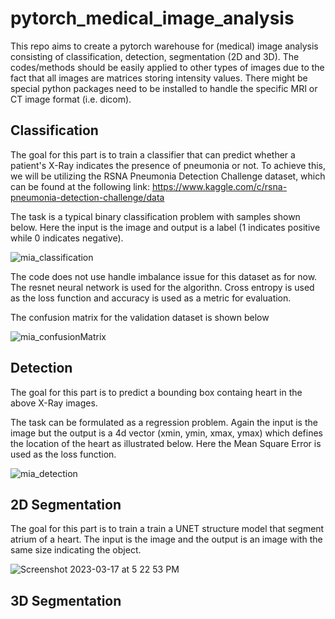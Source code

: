 # pytorch_medical_image_analysis

This repo aims to create a pytorch warehouse for (medical) image analysis consisting of classification, detection, segmentation (2D and 3D). The codes/methods should be easily applied to other types of images due to the fact that all images are matrices storing intensity values. There might be special python packages need to be installed to handle the specific MRI or CT image format (i.e. dicom). 

## Classification

The goal for this part is to train a classifier that can predict whether a patient's X-Ray indicates the presence of pneumonia or not. To achieve this, we will be utilizing the RSNA Pneumonia Detection Challenge dataset, which can be found at the following link: https://www.kaggle.com/c/rsna-pneumonia-detection-challenge/data

The task is a typical binary classification problem with samples shown below. Here the input is the image and output is a label (1 indicates positive while 0 indicates negative).

![mia_classification](https://user-images.githubusercontent.com/6441064/225622764-92f8eff7-39bd-4bed-b33b-1711f043235c.png)

The code does not use handle imbalance issue for this dataset as for now. The resnet neural network is used for the algorithn. Cross entropy is used as the loss function and accuracy is used as a metric for evaluation.

The confusion matrix for the validation dataset is shown below

![mia_confusionMatrix](https://user-images.githubusercontent.com/6441064/225622827-099e1484-7e50-4f19-ba9f-0342a06bdbc5.png)

## Detection

The goal for this part is to predict a bounding box containg heart in the above X-Ray images.

The task can be formulated as a regression problem. Again the input is the image but the output is a 4d vector (xmin, ymin, xmax, ymax) which defines the location of the heart  as illustrated below. Here the Mean Square Error is used as the loss function.

![mia_detection](https://user-images.githubusercontent.com/6441064/225624864-b18069f5-cb77-499e-b10c-0337142580a1.png)

## 2D Segmentation

The goal for this part is to train a train a UNET structure model that segment atrium of a heart.  The input is the image and the output is an image with the same size indicating the object. 

![Screenshot 2023-03-17 at 5 22 53 PM](https://user-images.githubusercontent.com/6441064/226056148-06a63040-1c0f-47fe-99ed-4a8ded410a4c.png)

## 3D Segmentation


